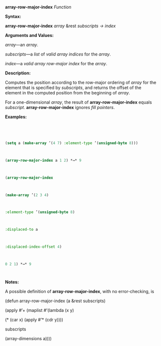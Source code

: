 **array-row-major-index** *Function* 



**Syntax:** 



**array-row-major-index** *array* &rest *subscripts → index* 



**Arguments and Values:** 



*array*—an *array*. 



*subscripts*—a *list* of *valid array indices* for the *array*. 



*index*—a *valid array row-major index* for the *array*. 







 



 



**Description:** 



Computes the position according to the row-major ordering of *array* for the element that is specified by *subscripts*, and returns the offset of the element in the computed position from the beginning of *array*. 



For a one-dimensional *array*, the result of **array-row-major-index** equals *subscript*. **array-row-major-index** ignores *fill pointers*. 



**Examples:**
```lisp
 



(setq a (make-array ’(4 7) :element-type ’(unsigned-byte 8))) 



(array-row-major-index a 1 2) *→* 9 



(array-row-major-index 



(make-array ’(2 3 4) 



:element-type ’(unsigned-byte 8) 



:displaced-to a 



:displaced-index-offset 4) 



0 2 1) *→* 9 




```
**Notes:** 



A possible definition of **array-row-major-index**, with no error-checking, is 



(defun array-row-major-index (a &rest subscripts) 



(apply #’+ (maplist #’(lambda (x y) 



(\* (car x) (apply #’\* (cdr y)))) 



subscripts 



(array-dimensions a)))) 



